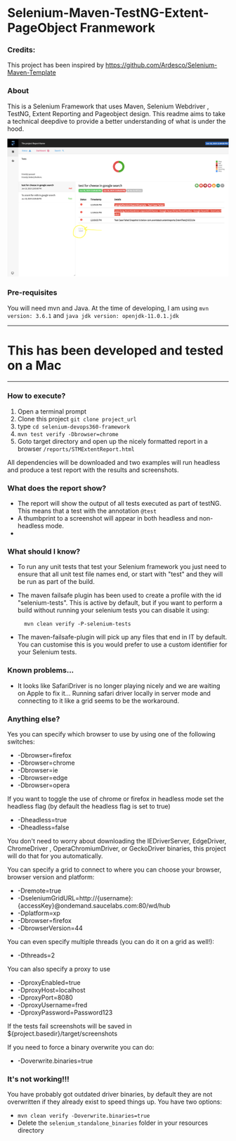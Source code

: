 # Selenium-Maven-TestNG-Extent-PageObject Franmework

### Credits:
This project has been inspired by https://github.com/Ardesco/Selenium-Maven-Template

### About
This is a Selenium Framework that uses Maven, Selenium Webdriver , TestNG, Extent Reporting and Pageobject design. This readme aims to take a technical deepdive to provide a better understanding of what is under the hood.


![alt text](content/extent-report.png "Extent Report")

### Pre-requisites
You will need mvn and Java. At the time of developing, I am using `mvn version: 3.6.1` and `java jdk version: openjdk-11.0.1.jdk`

___

# This has been developed and tested on a Mac
___

### How to execute?
1. Open a terminal prompt
2. Clone this project `git clone project_url`
3. type `cd selenium-devops360-framework`
4. `mvn test verify -Dbrowser=chrome`
5. Goto target directory and open up the nicely formatted report in a browser `/reports/STMExtentReport.html`

All dependencies will be downloaded and two examples will run headless and produce a test report with the results and screenshots.

### What does the report show?
- The report will show the output of all tests executed as part of testNG. This means that a test with the annotation `@test`
- A thumbprint to a screenshot will appear in both headless and non-headless mode.
-

### What should I know?

- To run any unit tests that test your Selenium framework you just need to ensure that all unit test file names end, or start with "test" and they will be run as part of the build.
- The maven failsafe plugin has been used to create a profile with the id "selenium-tests".  This is active by default, but if you want to perform a build without running your selenium tests you can disable it using:

        mvn clean verify -P-selenium-tests

- The maven-failsafe-plugin will pick up any files that end in IT by default.  You can customise this is you would prefer to use a custom identifier for your Selenium tests.

### Known problems...

- It looks like SafariDriver is no longer playing nicely and we are waiting on Apple to fix it... Running safari driver locally in server mode and connecting to it like a grid seems to be the workaround.

### Anything else?

Yes you can specify which browser to use by using one of the following switches:

- -Dbrowser=firefox
- -Dbrowser=chrome
- -Dbrowser=ie
- -Dbrowser=edge
- -Dbrowser=opera

If you want to toggle the use of chrome or firefox in headless mode set the headless flag (by default the headless flag is set to true)

- -Dheadless=true
- -Dheadless=false

You don't need to worry about downloading the IEDriverServer, EdgeDriver, ChromeDriver , OperaChromiumDriver, or GeckoDriver binaries, this project will do that for you automatically.

You can specify a grid to connect to where you can choose your browser, browser version and platform:

- -Dremote=true
- -DseleniumGridURL=http://{username}:{accessKey}@ondemand.saucelabs.com:80/wd/hub
- -Dplatform=xp
- -Dbrowser=firefox
- -DbrowserVersion=44

You can even specify multiple threads (you can do it on a grid as well!):

- -Dthreads=2

You can also specify a proxy to use

- -DproxyEnabled=true
- -DproxyHost=localhost
- -DproxyPort=8080
- -DproxyUsername=fred
- -DproxyPassword=Password123

If the tests fail screenshots will be saved in ${project.basedir}/target/screenshots

If you need to force a binary overwrite you can do:

- -Doverwrite.binaries=true

### It's not working!!!

You have probably got outdated driver binaries, by default they are not overwritten if they already exist to speed things up.  You have two options:

- `mvn clean verify -Doverwrite.binaries=true`
- Delete the `selenium_standalone_binaries` folder in your resources directory
